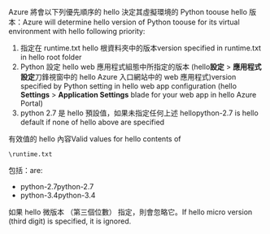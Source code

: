 <span data-ttu-id="2d69c-101">Azure 將會以下列優先順序的 hello 決定其虛擬環境的 Python toouse hello 版本：</span><span class="sxs-lookup"><span data-stu-id="2d69c-101">Azure will determine hello version of Python toouse for its virtual environment with hello following priority:</span></span>

1. <span data-ttu-id="2d69c-102">指定在 runtime.txt hello 根資料夾中的版本</span><span class="sxs-lookup"><span data-stu-id="2d69c-102">version specified in runtime.txt in hello root folder</span></span>
2. <span data-ttu-id="2d69c-103">Python 設定 hello web 應用程式組態中所指定的版本 (hello**設定** > **應用程式設定**刀鋒視窗中的 hello Azure 入口網站中的 web 應用程式)</span><span class="sxs-lookup"><span data-stu-id="2d69c-103">version specified by Python setting in hello web app configuration (hello **Settings** > **Application Settings** blade for your web app in hello Azure Portal)</span></span>
3. <span data-ttu-id="2d69c-104">python 2.7 是 hello 預設值，如果未指定任何上述 hello</span><span class="sxs-lookup"><span data-stu-id="2d69c-104">python-2.7 is hello default if none of hello above are specified</span></span>

<span data-ttu-id="2d69c-105">有效值的 hello 內容</span><span class="sxs-lookup"><span data-stu-id="2d69c-105">Valid values for hello contents of</span></span> 

    \runtime.txt

<span data-ttu-id="2d69c-106">包括：</span><span class="sxs-lookup"><span data-stu-id="2d69c-106">are:</span></span>

* <span data-ttu-id="2d69c-107">python-2.7</span><span class="sxs-lookup"><span data-stu-id="2d69c-107">python-2.7</span></span>
* <span data-ttu-id="2d69c-108">python-3.4</span><span class="sxs-lookup"><span data-stu-id="2d69c-108">python-3.4</span></span>

<span data-ttu-id="2d69c-109">如果 hello 微版本 （第三個位數） 指定，則會忽略它。</span><span class="sxs-lookup"><span data-stu-id="2d69c-109">If hello micro version (third digit) is specified, it is ignored.</span></span>

